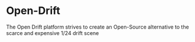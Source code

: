 # Open-Drift
The Open Drift platform strives to create an Open-Source alternative to the scarce and expensive 1/24 drift scene
